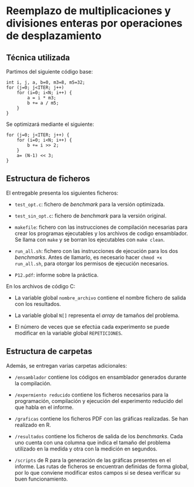 # Reemplazo de multiplicaciones y divisiones enteras por operaciones de desplazamiento

## Técnica utilizada

Partimos del siguiente código base:

```{c}
int i, j, a, b=0, m3=8, m5=32;
for (j=0; j<ITER; j++)
    for (i=0; i<N; i++) {
        a = i * m3;
        b += a / m5;
    }
}
```

Se optimizará mediante el siguiente:

```{c}
for (j=0; j<ITER; j++) {
    for (i=0; i<N; i++) {
        b += i >> 2;
    }
    a= (N-1) << 3;
}
```

## Estructura de ficheros

El entregable presenta los siguientes ficheros:

- `test_opt.c`: fichero de _benchmark_ para la versión optimizada.

- `test_sin_opt.c`: fichero de _benchmark_ para la versión original.

- `makefile`: fichero con las instrucciones de compilación necesarias para crear los programas ejecutables y los archivos
de codigo ensamblador. Se llama con `make` y se borran los ejecutables con `make clean`.

- `run_all.sh`: fichero con las instrucciones de ejecución para los dos _benchmarks_. Antes de llamarlo, es necesario hacer
`chmod +x run_all.sh`, para otorgar los permisos de ejecución necesarios.

- `P12.pdf`: informe sobre la práctica.

En los archivos de código C:

- La variable global `nombre_archivo` contiene el nombre fichero de salida con los resultados.

- La variable global `N[]` representa el _array_ de tamaños del problema.

- El número de veces que se efectúa cada experimento se puede modificar en la variable global `REPETICIONES`.

## Estructura de carpetas

Además, se entregan varias carpetas adicionales:

- `/ensamblador` contiene los códigos en ensamblador generados durante la compilación.

- `/expermiento reducido` contiene los ficheros necesarios para la programación, compilación y ejecución del experimento 
reducido del que habla en el informe.

- `/graficas` contiene los ficheros PDF con las gráficas realizadas. Se han realizado en R.

- `/resultados` contiene los ficheros de salida de los _benchmarks_. Cada uno cuenta con una columna que indica el tamaño del
problema utilizado en la medida y otra con la medición en segundos.

- `/scripts` de R para la generación de las gráficas presentes en el informe. Las rutas de ficheros se encuentran definidas de forma global,
por lo que conviene modificar estos campos si se desea verificar su buen funcionamiento.

